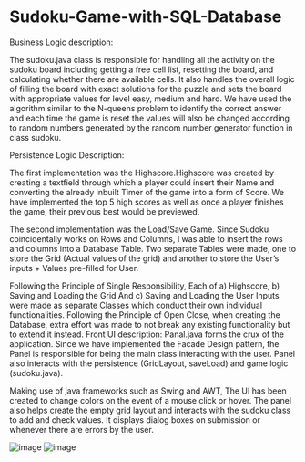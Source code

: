 # Sudoku-Game-with-SQL-Database


Business Logic description:

The sudoku.java class is responsible for handling all the activity on the sudoku
board including getting a free cell list, resetting the board, and calculating whether
there are available cells.
It also handles the overall logic of filling the board with exact solutions for the
puzzle and sets the board with appropriate values for level easy, medium and
hard.
We have used the algorithm similar to the N-queens problem to identify the correct
answer and each time the game is reset the values will also be changed according
to random numbers generated by the random number generator function in class
sudoku.

Persistence Logic Description:

The first implementation was the Highscore.Highscore was created by creating a
textfield through which a player could insert their Name and converting the already
inbuilt Timer of the game into a form of Score.
We have implemented the top 5 high scores as well as once a player finishes the
game, their previous best would be previewed.

The second implementation was the Load/Save Game. Since Sudoku
coincidentally works on Rows and Columns, I was able to insert the rows and
columns into a Database Table.
Two separate Tables were made, one to store the Grid (Actual values of the grid)
and another to store the User’s inputs + Values pre-filled for User.


Following the Principle of Single Responsibility, Each of a) Highscore, b) Saving
and Loading the Grid
And c) Saving and Loading the User Inputs were made as separate Classes which
conduct their own individual functionalities.
Following the Principle of Open Close, when creating the Database, extra effort
was made to not break any existing functionality but to extend it instead.
Front UI description:
Panal.java forms the crux of the application. Since we have implemented the
Facade Design pattern, the Panel is responsible for being the main class
interacting with the user. Panel also interacts with the persistence (GridLayout,
saveLoad) and game logic (sudoku.java).


Making use of java frameworks such as Swing and AWT, The UI has been created
to change colors on the event of a mouse click or hover.
The panel also helps create the empty grid layout and interacts with the sudoku
class to add and check values. It displays dialog boxes on submission or
whenever there are errors by the user.


![image](https://github.com/N1thin24/Sudoku-Game-with-SQL-Database/assets/107985125/ac9392ca-f351-4ce9-a24b-7f6a9cd04023)
![image](https://github.com/N1thin24/Sudoku-Game-with-SQL-Database/assets/107985125/07f2e8b1-4f79-4f17-b603-d5be42b51ec3)

